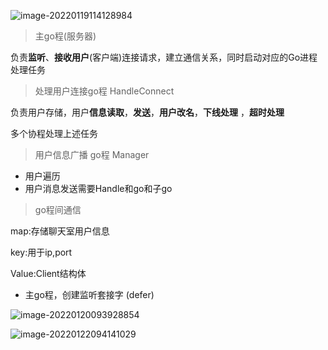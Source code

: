 ![image-20220119114128984](C:%5CUsers%5C%E4%B8%BF%E5%89%91%E6%9D%A5%C2%B7%5CAppData%5CRoaming%5CTypora%5Ctypora-user-images%5Cimage-20220119114128984.png)

> 主go程(服务器)

负责**监听**、**接收用户**(客户端)连接请求，建立通信关系，同时启动对应的Go进程处理任务

> 处理用户连接go程   HandleConnect

负责用户存储，用户**信息读取**，**发送**，**用户改名**，**下线处理** ，**超时处理**

多个协程处理上述任务

> 用户信息广播 go程 Manager

- 用户遍历
- 用户消息发送需要Handle和go和子go

> go程间通信

map:存储聊天室用户信息

key:用于ip,port

Value:Client结构体





- 主go程，创建监听套接字  (defer)

![image-20220120093928854](C:%5CUsers%5C%E4%B8%BF%E5%89%91%E6%9D%A5%C2%B7%5CAppData%5CRoaming%5CTypora%5Ctypora-user-images%5Cimage-20220120093928854.png)



![image-20220122094141029](C:%5CUsers%5C%E4%B8%BF%E5%89%91%E6%9D%A5%C2%B7%5CAppData%5CRoaming%5CTypora%5Ctypora-user-images%5Cimage-20220122094141029.png)